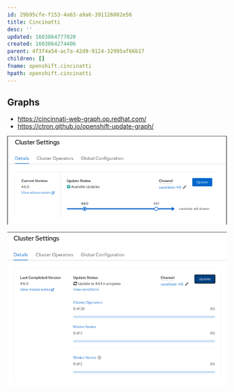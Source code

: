 ```yaml
---
id: 29b95cfe-f153-4a63-a9a6-391126082e56
title: Cincinatti
desc: ''
updated: 1603864777020
created: 1603864274406
parent: 4f3f4a54-ac7a-42d9-9124-32995af66b17
children: []
fname: openshift.cincinatti
hpath: openshift.cincinatti
---
```

## Graphs

- <https://cincinnati-web-graph.op.redhat.com/>
- <https://ctron.github.io/openshift-update-graph/>

![](/assets/images/2020-10-28-15-52-57.png)

![](/assets/images/2020-10-28-15-53-30.png)

